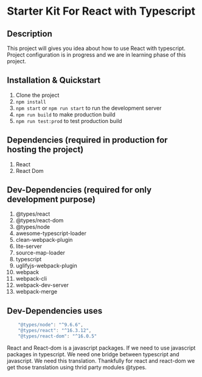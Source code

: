 # Starter Kit For React with Typescript

## Description

This project will gives you idea about how to use React with typescript. Project configuration is in progress and we are in learning phase of this project.

## Installation & Quickstart

1. Clone the project
2. `npm install`
3. `npm start` or `npm run start` to run the development server
4. `npm run build` to make production build
5. `npm run test:prod` to test production build

## Dependencies (required in production for hosting the project)

1. React
2. React Dom

## Dev-Dependencies (required for only development purpose)

1. @types/react
2. @types/react-dom
3. @types/node
4. awesome-typescript-loader
5. clean-webpack-plugin
6. lite-server
7. source-map-loader
8. typescript
9. uglifyjs-webpack-plugin
10. webpack
11. webpack-cli
12. webpack-dev-server
13. webpack-merge

## Dev-Dependencies uses

```javascript
    "@types/node": "^9.6.6",
    "@types/react": "^16.3.12",
    "@types/react-dom": "^16.0.5"
```
React and React-dom is a javascript packages. If we need to use javascript packages in typescript. We need one bridge between typescript and javascript. We need this translation. Thankfully for react and react-dom we get those translation using thrid party modules @types.
